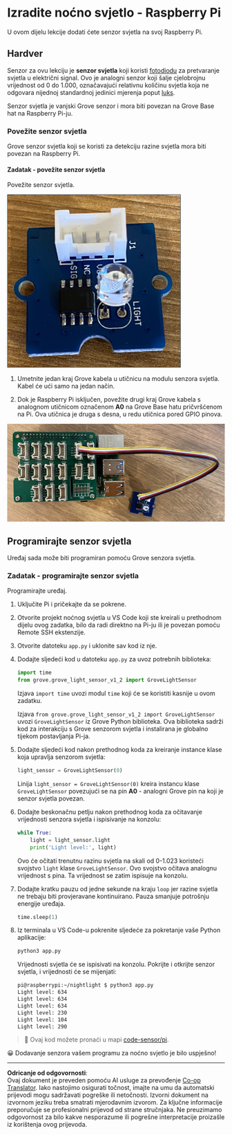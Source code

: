 <!--
CO_OP_TRANSLATOR_METADATA:
{
  "original_hash": "ea733bd0cdf2479e082373f765a08678",
  "translation_date": "2025-08-28T14:14:28+00:00",
  "source_file": "1-getting-started/lessons/3-sensors-and-actuators/pi-sensor.md",
  "language_code": "hr"
}
-->
# Izradite noćno svjetlo - Raspberry Pi

U ovom dijelu lekcije dodati ćete senzor svjetla na svoj Raspberry Pi.

## Hardver

Senzor za ovu lekciju je **senzor svjetla** koji koristi [fotodiodu](https://wikipedia.org/wiki/Photodiode) za pretvaranje svjetla u električni signal. Ovo je analogni senzor koji šalje cjelobrojnu vrijednost od 0 do 1.000, označavajući relativnu količinu svjetla koja ne odgovara nijednoj standardnoj jedinici mjerenja poput [luks](https://wikipedia.org/wiki/Lux).

Senzor svjetla je vanjski Grove senzor i mora biti povezan na Grove Base hat na Raspberry Pi-ju.

### Povežite senzor svjetla

Grove senzor svjetla koji se koristi za detekciju razine svjetla mora biti povezan na Raspberry Pi.

#### Zadatak - povežite senzor svjetla

Povežite senzor svjetla.

![Grove senzor svjetla](../../../../../translated_images/grove-light-sensor.b8127b7c434e632d6bcdb57587a14e9ef69a268a22df95d08628f62b8fa5505c.hr.png)

1. Umetnite jedan kraj Grove kabela u utičnicu na modulu senzora svjetla. Kabel će ući samo na jedan način.

1. Dok je Raspberry Pi isključen, povežite drugi kraj Grove kabela s analognom utičnicom označenom **A0** na Grove Base hatu pričvršćenom na Pi. Ova utičnica je druga s desna, u redu utičnica pored GPIO pinova.

![Grove senzor svjetla povezan na utičnicu A0](../../../../../translated_images/pi-light-sensor.66cc1e31fa48cd7d5f23400d4b2119aa41508275cb7c778053a7923b4e972d7e.hr.png)

## Programirajte senzor svjetla

Uređaj sada može biti programiran pomoću Grove senzora svjetla.

### Zadatak - programirajte senzor svjetla

Programirajte uređaj.

1. Uključite Pi i pričekajte da se pokrene.

1. Otvorite projekt noćnog svjetla u VS Code koji ste kreirali u prethodnom dijelu ovog zadatka, bilo da radi direktno na Pi-ju ili je povezan pomoću Remote SSH ekstenzije.

1. Otvorite datoteku `app.py` i uklonite sav kod iz nje.

1. Dodajte sljedeći kod u datoteku `app.py` za uvoz potrebnih biblioteka:

    ```python
    import time
    from grove.grove_light_sensor_v1_2 import GroveLightSensor
    ```

    Izjava `import time` uvozi modul `time` koji će se koristiti kasnije u ovom zadatku.

    Izjava `from grove.grove_light_sensor_v1_2 import GroveLightSensor` uvozi `GroveLightSensor` iz Grove Python biblioteka. Ova biblioteka sadrži kod za interakciju s Grove senzorom svjetla i instalirana je globalno tijekom postavljanja Pi-ja.

1. Dodajte sljedeći kod nakon prethodnog koda za kreiranje instance klase koja upravlja senzorom svjetla:

    ```python
    light_sensor = GroveLightSensor(0)
    ```

    Linija `light_sensor = GroveLightSensor(0)` kreira instancu klase `GroveLightSensor` povezujući se na pin **A0** - analogni Grove pin na koji je senzor svjetla povezan.

1. Dodajte beskonačnu petlju nakon prethodnog koda za očitavanje vrijednosti senzora svjetla i ispisivanje na konzolu:

    ```python
    while True:
        light = light_sensor.light
        print('Light level:', light)
    ```

    Ovo će očitati trenutnu razinu svjetla na skali od 0-1.023 koristeći svojstvo `light` klase `GroveLightSensor`. Ovo svojstvo očitava analognu vrijednost s pina. Ta vrijednost se zatim ispisuje na konzolu.

1. Dodajte kratku pauzu od jedne sekunde na kraju `loop` jer razine svjetla ne trebaju biti provjeravane kontinuirano. Pauza smanjuje potrošnju energije uređaja.

    ```python
    time.sleep(1)
    ```

1. Iz terminala u VS Code-u pokrenite sljedeće za pokretanje vaše Python aplikacije:

    ```sh
    python3 app.py
    ```

    Vrijednosti svjetla će se ispisivati na konzolu. Pokrijte i otkrijte senzor svjetla, i vrijednosti će se mijenjati:

    ```output
    pi@raspberrypi:~/nightlight $ python3 app.py 
    Light level: 634
    Light level: 634
    Light level: 634
    Light level: 230
    Light level: 104
    Light level: 290
    ```

> 💁 Ovaj kod možete pronaći u mapi [code-sensor/pi](../../../../../1-getting-started/lessons/3-sensors-and-actuators/code-sensor/pi).

😀 Dodavanje senzora vašem programu za noćno svjetlo je bilo uspješno!

---

**Odricanje od odgovornosti**:  
Ovaj dokument je preveden pomoću AI usluge za prevođenje [Co-op Translator](https://github.com/Azure/co-op-translator). Iako nastojimo osigurati točnost, imajte na umu da automatski prijevodi mogu sadržavati pogreške ili netočnosti. Izvorni dokument na izvornom jeziku treba smatrati mjerodavnim izvorom. Za ključne informacije preporučuje se profesionalni prijevod od strane stručnjaka. Ne preuzimamo odgovornost za bilo kakve nesporazume ili pogrešne interpretacije proizašle iz korištenja ovog prijevoda.